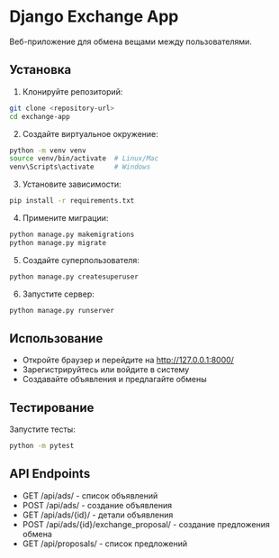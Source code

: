 # Django Exchange App

Веб-приложение для обмена вещами между пользователями.

## Установка

1. Клонируйте репозиторий:
```bash
git clone <repository-url>
cd exchange-app
```

2. Создайте виртуальное окружение:
```bash
python -m venv venv
source venv/bin/activate  # Linux/Mac
venv\Scripts\activate     # Windows
```

3. Установите зависимости:
```bash
pip install -r requirements.txt
```

4. Примените миграции:
```bash
python manage.py makemigrations
python manage.py migrate
```

5. Создайте суперпользователя:
```bash
python manage.py createsuperuser
```

6. Запустите сервер:
```bash
python manage.py runserver
```

## Использование

- Откройте браузер и перейдите на http://127.0.0.1:8000/
- Зарегистрируйтесь или войдите в систему
- Создавайте объявления и предлагайте обмены

## Тестирование

Запустите тесты:
```bash
python -m pytest
```

## API Endpoints

- GET /api/ads/ - список объявлений
- POST /api/ads/ - создание объявления
- GET /api/ads/{id}/ - детали объявления
- POST /api/ads/{id}/exchange_proposal/ - создание предложения обмена
- GET /api/proposals/ - список предложений